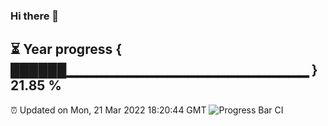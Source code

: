 ### Hi there 👋
⏳ Year progress { ██████▁▁▁▁▁▁▁▁▁▁▁▁▁▁▁▁▁▁▁▁▁▁▁▁ } 21.85 %
---
⏰ Updated on Mon, 21 Mar 2022 18:20:44 GMT
![Progress Bar CI](https://github.com/liununu/liununu/workflows/Progress%20Bar%20CI/badge.svg)
